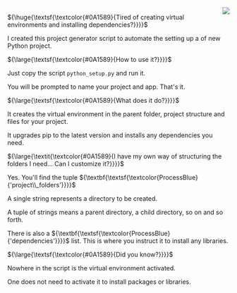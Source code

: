 
<img align="right" src="python_logo/python-logo@2x.png">


${\huge{\textsf{\textcolor{#0A1589}{Tired of creating virtual environments and installing dependencies?}}}}$

I created this project generator script to automate the setting up a of new Python project.



${\large{\textsf{\textcolor{#0A1589}{How to use it?}}}}$

Just copy the script `python_setup.py` and run it. 

You will be prompted to name your project and app. That's it.


${\large{\textsf{\textcolor{#0A1589}{What does it do?}}}}$

It creates the virtual environment in the parent folder, project structure and files for your project.

It upgrades pip to the latest version and installs any dependencies you need.


${\large{\textit{\textcolor{#0A1589}{I have my own way of structuring the folders I need... Can I customize it?}}}}$

Yes. You'll find the tuple ${\textbf{\textsf{\textcolor{ProcessBlue}{'project\\_folders'}}}}$

A single string represents a directory to be created.

A tuple of strings means a parent directory, a child directory, so on and so forth.

There is also a ${\textbf{\textsf{\textcolor{ProcessBlue}{'dependencies'}}}}$ list. This is where you instruct it to install any libraries.


${\large{\textsf{\textcolor{#0A1589}{Did you know?}}}}$

Nowhere in the script is the virtual environment activated.

One does not need to activate it to install packages or libraries.

